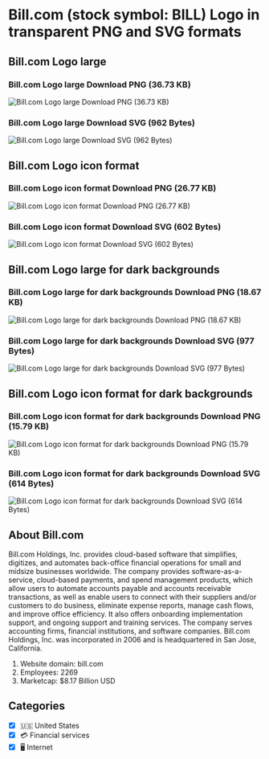 # Bill.com (stock symbol: BILL) Logo in transparent PNG and SVG formats

## Bill.com Logo large

### Bill.com Logo large Download PNG (36.73 KB)

![Bill.com Logo large Download PNG (36.73 KB)](/img/orig/BILL_BIG-284287e6.png)

### Bill.com Logo large Download SVG (962 Bytes)

![Bill.com Logo large Download SVG (962 Bytes)](/img/orig/BILL_BIG-adbd9931.svg)

## Bill.com Logo icon format

### Bill.com Logo icon format Download PNG (26.77 KB)

![Bill.com Logo icon format Download PNG (26.77 KB)](/img/orig/BILL-c3689966.png)

### Bill.com Logo icon format Download SVG (602 Bytes)

![Bill.com Logo icon format Download SVG (602 Bytes)](/img/orig/BILL-b0daaf48.svg)

## Bill.com Logo large for dark backgrounds

### Bill.com Logo large for dark backgrounds Download PNG (18.67 KB)

![Bill.com Logo large for dark backgrounds Download PNG (18.67 KB)](/img/orig/BILL_BIG.D-21cff672.png)

### Bill.com Logo large for dark backgrounds Download SVG (977 Bytes)

![Bill.com Logo large for dark backgrounds Download SVG (977 Bytes)](/img/orig/BILL_BIG.D-3fb353f3.svg)

## Bill.com Logo icon format for dark backgrounds

### Bill.com Logo icon format for dark backgrounds Download PNG (15.79 KB)

![Bill.com Logo icon format for dark backgrounds Download PNG (15.79 KB)](/img/orig/BILL.D-c622407b.png)

### Bill.com Logo icon format for dark backgrounds Download SVG (614 Bytes)

![Bill.com Logo icon format for dark backgrounds Download SVG (614 Bytes)](/img/orig/BILL.D-4df6115f.svg)

## About Bill.com

Bill.com Holdings, Inc. provides cloud-based software that simplifies, digitizes, and automates back-office financial operations for small and midsize businesses worldwide. The company provides software-as-a-service, cloud-based payments, and spend management products, which allow users to automate accounts payable and accounts receivable transactions, as well as enable users to connect with their suppliers and/or customers to do business, eliminate expense reports, manage cash flows, and improve office efficiency. It also offers onboarding implementation support, and ongoing support and training services. The company serves accounting firms, financial institutions, and software companies. Bill.com Holdings, Inc. was incorporated in 2006 and is headquartered in San Jose, California.

1. Website domain: bill.com
2. Employees: 2269
3. Marketcap: $8.17 Billion USD


## Categories
- [x] 🇺🇸 United States
- [x] 💳 Financial services
- [x] 🖥️ Internet
